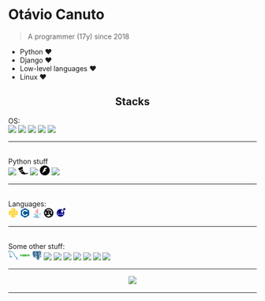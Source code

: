 
# Otávio Canuto



> A programmer (17y) since 2018
* Python ❤️
* Django ❤️
* Low-level languages ❤️
* Linux ❤️
<h2 align="center"> Stacks</h2>
OS: 
<code>
<img height=20 src="https://raw.githubusercontent.com/simple-icons/simple-icons/develop/icons/archlinux.svg" /></code>
<code><img height="20" src="https://raw.githubusercontent.com/simple-icons/simple-icons/develop/icons/debian.svg"></code>
<code><img height="20" src="https://raw.githubusercontent.com/simple-icons/simple-icons/develop/icons/alpinelinux.svg"></code>
<code><img height="20" src="https://raw.githubusercontent.com/simple-icons/simple-icons/develop/icons/centos.svg"></code>
<code><img height="20" src="https://raw.githubusercontent.com/simple-icons/simple-icons/1ff67282ad1df6e6bab82ca5a97bb162b9cc45be/icons/fedora.svg"></code>




---

</br>
Python stuff
<code>
<img height=20 src="https://raw.githubusercontent.com/simple-icons/simple-icons/1ff67282ad1df6e6bab82ca5a97bb162b9cc45be/icons/django.svg" /></code>
<code><img height="20" src="https://raw.githubusercontent.com/simple-icons/simple-icons/1ff67282ad1df6e6bab82ca5a97bb162b9cc45be/icons/flask.svg"></code>
<code><img height="20" src="https://raw.githubusercontent.com/simple-icons/simple-icons/1ff67282ad1df6e6bab82ca5a97bb162b9cc45be/icons/celery.svg"></code>
<code><img height="20" src="https://raw.githubusercontent.com/simple-icons/simple-icons/1ff67282ad1df6e6bab82ca5a97bb162b9cc45be/icons/fastapi.svg"></code>
<code><img height="20" src="https://cdn.jsdelivr.net/gh/devicons/devicon/icons/opencv/opencv-plain-wordmark.svg"></code>


---

</br>
Languages: 
<code>
<img height=20 src="https://raw.githubusercontent.com/devicons/devicon/1119b9f84c0290e0f0b38982099a2bd027a48bf1/icons/python/python-plain.svg" /></code>
<code><img height="20" src="https://raw.githubusercontent.com/devicons/devicon/1119b9f84c0290e0f0b38982099a2bd027a48bf1/icons/c/c-plain.svg"></code>
<code><img height="20" src="https://raw.githubusercontent.com/devicons/devicon/1119b9f84c0290e0f0b38982099a2bd027a48bf1/icons/java/java-original.svg"></code>
<code><img height="20" src="https://raw.githubusercontent.com/devicons/devicon/1119b9f84c0290e0f0b38982099a2bd027a48bf1/icons/rust/rust-plain.svg"></code>
<code><img height="20" src="https://raw.githubusercontent.com/devicons/devicon/1119b9f84c0290e0f0b38982099a2bd027a48bf1/icons/lua/lua-plain-wordmark.svg"></code>


---
</br>
Some other stuff: 
<code>
<img height=20 src="https://raw.githubusercontent.com/devicons/devicon/1119b9f84c0290e0f0b38982099a2bd027a48bf1/icons/mysql/mysql-plain.svg" /></code>
<code><img height="20" src="https://raw.githubusercontent.com/devicons/devicon/1119b9f84c0290e0f0b38982099a2bd027a48bf1/icons/nginx/nginx-original.svg"></code>
<code><img height="20" src="https://raw.githubusercontent.com/devicons/devicon/1119b9f84c0290e0f0b38982099a2bd027a48bf1/icons/postgresql/postgresql-plain.svg"></code>
<code><img height="20" src="https://cdn.jsdelivr.net/gh/devicons/devicon/icons/redis/redis-original-wordmark.svg"></code>
<code><img height="20" src="https://cdn.jsdelivr.net/gh/devicons/devicon/icons/docker/docker-plain.svg"></code>
<code><img height="20" src="https://cdn.jsdelivr.net/gh/devicons/devicon/icons/php/php-plain.svg"></code>
<code><img height="20" src="https://cdn.jsdelivr.net/gh/devicons/devicon/icons/kubernetes/kubernetes-plain.svg"></code>
<code><img height="20" src="https://cdn.jsdelivr.net/gh/devicons/devicon/icons/arduino/arduino-original.svg"></code>
<code><img height="20" src=
"https://cdn.jsdelivr.net/gh/devicons/devicon/icons/jupyter/jupyter-plain-wordmark.svg"></code>
<code><img height="20" src=
"https://cdn.jsdelivr.net/gh/devicons/devicon/icons/sqlite/sqlite-plain.svg"></code>



---


<p align="center"><img src="https://profile-counter.glitch.me/{Spearks}/count.svg"/></p>



---
